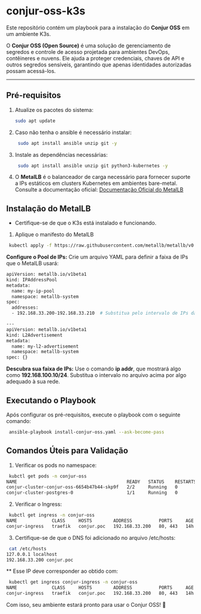 # conjur-oss-k3s

Este repositório contém um playbook para a instalação do **Conjur OSS** em um ambiente K3s.

O **Conjur OSS (Open Source)** é uma solução de gerenciamento de segredos e controle de acesso projetada para ambientes DevOps, contêineres e nuvens. Ele ajuda a proteger credenciais, chaves de API e outros segredos sensíveis, garantindo que apenas identidades autorizadas possam acessá-los.

---

## Pré-requisitos

1. Atualize os pacotes do sistema:
   ```bash
   sudo apt update
   ```
2. Caso não tenha o ansible é necessário instalar:
   ```bash
    sudo apt install ansible unzip git -y
   ```
4. Instale as dependências necessárias:
   ```bash
    sudo apt install ansible unzip git python3-kubernetes -y
   ```
5. O **MetalLB** é o balanceador de carga necessário para fornecer suporte a IPs estáticos em clusters Kubernetes em ambientes bare-metal. Consulte a documentação oficial: [Documentação Oficial do MetalLB](https://metallb.io)

## Instalação do MetalLB

* Certifique-se de que o K3s está instalado e funcionando.

1. Aplique o manifesto do MetalLB
```bash
 kubectl apply -f https://raw.githubusercontent.com/metallb/metallb/v0.13.4/config/manifests/metallb-native.yaml
```

**Configure o Pool de IPs:** Crie um arquivo YAML para definir a faixa de IPs que o MetalLB usará:
```bash
apiVersion: metallb.io/v1beta1
kind: IPAddressPool
metadata:
  name: my-ip-pool
  namespace: metallb-system
spec:
  addresses:
  - 192.168.33.200-192.168.33.210  # Substitua pelo intervalo de IPs da sua rede

---
apiVersion: metallb.io/v1beta1
kind: L2Advertisement
metadata:
  name: my-l2-advertisement
  namespace: metallb-system
spec: {}
```
**Descubra sua faixa de IPs:** Use o comando **ip addr**, que mostrará algo como **192.168.100.10/24**. Substitua o intervalo no arquivo acima por algo adequado à sua rede.

## Executando o Playbook

Após configurar os pré-requisitos, execute o playbook com o seguinte comando:
```bash
 ansible-playbook install-conjur-oss.yaml --ask-become-pass
```
## Comandos Úteis para Validação
1. Verificar os pods no namespace:
```bash
 kubctl get pods -n conjur-oss
NAME                                         READY   STATUS    RESTARTS  AGE
conjur-cluster-conjur-oss-6654b47b44-skp9f   2/2     Running   0         18h
conjur-cluster-postgres-0                    1/1     Running   0         18h
```
2. Verificar o Ingress:
```bash
 kubctl get ingress -n conjur-oss
NAME             CLASS     HOSTS        ADDRESS          PORTS     AGE
conjur-ingress   traefik   conjur.poc   192.168.33.200   80, 443   14h
```
3. Certifique-se de que o DNS foi adicionado no arquivo /etc/hosts:
```bash
 cat /etc/hosts
127.0.0.1 localhost
192.168.33.200 conjur.poc
```
** Esse IP deve corresponder ao obtido com:
```bash
 kubectl get ingress conjur-ingress -n conjur-oss
NAME             CLASS     HOSTS        ADDRESS          PORTS     AGE
conjur-ingress   traefik   conjur.poc   192.168.33.200   80, 443   14h
```
Com isso, seu ambiente estará pronto para usar o Conjur OSS! 🚀

